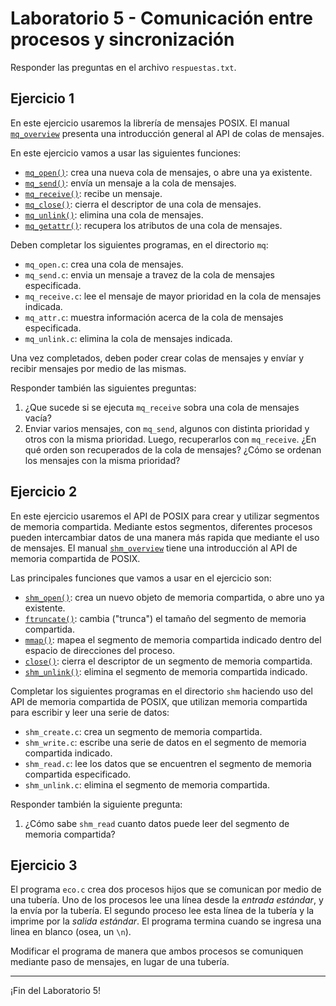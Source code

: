 # Laboratorio 5 - Comunicación entre procesos y sincronización

Responder las preguntas en el archivo `respuestas.txt`.

## Ejercicio 1
En este ejercicio usaremos la librería de mensajes POSIX. El manual [`mq_overview`](http://man7.org/linux/man-pages/man7/mq_overview.7.html) presenta una introducción general al API de colas de mensajes.

En este ejercicio vamos a usar las siguientes funciones:
* [`mq_open()`](http://man7.org/linux/man-pages/man3/mq_open.3.html): crea una nueva cola de mensajes, o abre una ya existente.
* [`mq_send()`](http://man7.org/linux/man-pages/man3/mq_send.3.html): envía un mensaje a la cola de mensajes.
* [`mq_receive()`](http://man7.org/linux/man-pages/man3/mq_send.3.html): recibe un mensaje.
* [`mq_close()`](http://man7.org/linux/man-pages/man3/mq_close.3.html): cierra el descriptor de una cola de mensajes.
* [`mq_unlink()`](http://man7.org/linux/man-pages/man3/mq_unlink.3.html): elimina una cola de mensajes.
* [`mq_getattr()`](http://man7.org/linux/man-pages/man3/mq_getattr.3.html): recupera los atributos de una cola de mensajes.

Deben completar los siguientes programas, en el directorio `mq`:
* `mq_open.c`: crea una cola de mensajes.
* `mq_send.c`: envia un mensaje a travez de la cola de mensajes especificada.
* `mq_receive.c`: lee el mensaje de mayor prioridad en la cola de mensajes indicada.
* `mq_attr.c`: muestra información acerca de la cola de mensajes especificada.
* `mq_unlink.c`: elimina la cola de mensajes indicada.

Una vez completados, deben poder crear colas de mensajes y envíar y recibir mensajes por medio de las mismas.

Responder también las siguientes preguntas:
1. ¿Que sucede si se ejecuta `mq_receive` sobra una cola de mensajes vacía?
2. Enviar varios mensajes, con `mq_send`, algunos con distinta prioridad y otros con la misma prioridad. Luego, recuperarlos con `mq_receive`. ¿En qué orden son recuperados de la cola de mensajes? ¿Cómo se ordenan los mensajes con la misma prioridad?

## Ejercicio 2
En este ejercicio usaremos el API de POSIX para crear y utilizar segmentos de memoria compartida. Mediante estos segmentos, diferentes procesos pueden intercambiar datos de una manera más rapida que mediante el uso de mensajes. El manual [`shm_overview`](http://man7.org/linux/man-pages/man7/shm_overview.7.html) tiene una introducción al API de memoria compartida de POSIX.

Las principales funciones que vamos a usar en el ejercicio son:
* [`shm_open()`](http://man7.org/linux/man-pages/man3/shm_open.3.html): crea un nuevo objeto de memoria compartida, o abre uno ya existente.
* [`ftruncate()`](http://man7.org/linux/man-pages/man2/ftruncate.2.html): cambia ("trunca") el tamaño del segmento de memoria compartida.
* [`mmap()`](http://man7.org/linux/man-pages/man2/mmap.2.html): mapea el segmento de memoria compartida indicado dentro del espacio de direcciones del proceso.
* [`close()`](http://man7.org/linux/man-pages/man2/close.2.html): cierra el descriptor de un segmento de memoria compartida.
* [`shm_unlink()`](http://man7.org/linux/man-pages/man3/shm_unlink.3.html): elimina el segmento de memoria compartida indicado.

Completar los siguientes programas en el directorio `shm` haciendo uso del API de memoria compartida de POSIX, que utilizan memoria compartida para escribir y leer una serie de datos:
* `shm_create.c`: crea un segmento de memoria compartida.
* `shm_write.c`: escribe una serie de datos en el segmento de memoria compartida indicado.
* `shm_read.c`: lee los datos que se encuentren el segmento de memoria compartida especificado.
* `shm_unlink.c`: elimina el segmento de memoria compartida.

Responder también la siguiente pregunta:
1. ¿Cómo sabe `shm_read` cuanto datos puede leer del segmento de memoria compartida?

## Ejercicio 3
El programa `eco.c` crea dos procesos hijos que se comunican por medio de una tubería. Uno de los procesos lee una línea desde la _entrada estándar_, y la envía por la tubería. El segundo proceso lee esta línea de la tubería y la imprime por la _salida estándar_. El programa termina cuando se ingresa una linea en blanco (osea, un `\n`). 

Modificar el programa de manera que ambos procesos se comuniquen mediante paso de mensajes, en lugar de una tubería.

---

¡Fin del Laboratorio 5!
